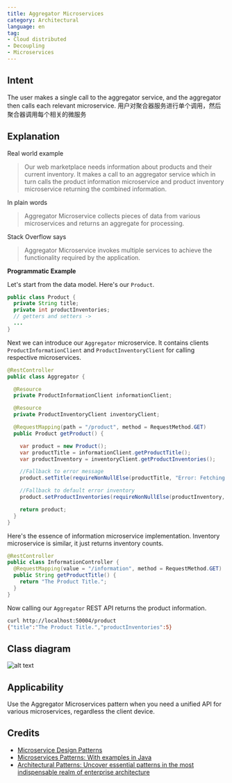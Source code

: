 ```yaml
---
title: Aggregator Microservices
category: Architectural
language: en
tag:
- Cloud distributed
- Decoupling
- Microservices
---
```


## Intent

The user makes a single call to the aggregator service, and the aggregator then calls each relevant microservice.
用户对聚合器服务进行单个调用，然后聚合器调用每个相关的微服务
## Explanation

Real world example

> Our web marketplace needs information about products and their current inventory. It makes a call to an aggregator
> service which in turn calls the product information microservice and product inventory microservice returning the
> combined information. 

In plain words

> Aggregator Microservice collects pieces of data from various microservices and returns an aggregate for processing. 

Stack Overflow says

> Aggregator Microservice invokes multiple services to achieve the functionality required by the application.

**Programmatic Example**

Let's start from the data model. Here's our `Product`.

```java
public class Product {
  private String title;
  private int productInventories;
  // getters and setters ->
  ...
}
```

Next we can introduce our `Aggregator` microservice. It contains clients `ProductInformationClient` and
`ProductInventoryClient` for calling respective microservices.

```java
@RestController
public class Aggregator {

  @Resource
  private ProductInformationClient informationClient;

  @Resource
  private ProductInventoryClient inventoryClient;

  @RequestMapping(path = "/product", method = RequestMethod.GET)
  public Product getProduct() {

    var product = new Product();
    var productTitle = informationClient.getProductTitle();
    var productInventory = inventoryClient.getProductInventories();

    //Fallback to error message
    product.setTitle(requireNonNullElse(productTitle, "Error: Fetching Product Title Failed"));

    //Fallback to default error inventory
    product.setProductInventories(requireNonNullElse(productInventory, -1));

    return product;
  }
}
```

Here's the essence of information microservice implementation. Inventory microservice is similar, it just returns
inventory counts.

```java
@RestController
public class InformationController {
  @RequestMapping(value = "/information", method = RequestMethod.GET)
  public String getProductTitle() {
    return "The Product Title.";
  }
}
```

Now calling our `Aggregator` REST API returns the product information.

```bash
curl http://localhost:50004/product
{"title":"The Product Title.","productInventories":5}
```

## Class diagram

![alt text](./aggregator-service/etc/aggregator-service.png "Aggregator Microservice")

## Applicability

Use the Aggregator Microservices pattern when you need a unified API for various microservices, regardless the client device.

## Credits

* [Microservice Design Patterns](http://web.archive.org/web/20190705163602/http://blog.arungupta.me/microservice-design-patterns/)
* [Microservices Patterns: With examples in Java](https://www.amazon.com/gp/product/1617294543/ref=as_li_qf_asin_il_tl?ie=UTF8&tag=javadesignpat-20&creative=9325&linkCode=as2&creativeASIN=1617294543&linkId=8b4e570267bc5fb8b8189917b461dc60)
* [Architectural Patterns: Uncover essential patterns in the most indispensable realm of enterprise architecture](https://www.amazon.com/gp/product/B077T7V8RC/ref=as_li_qf_asin_il_tl?ie=UTF8&tag=javadesignpat-20&creative=9325&linkCode=as2&creativeASIN=B077T7V8RC&linkId=c34d204bfe1b277914b420189f09c1a4)
